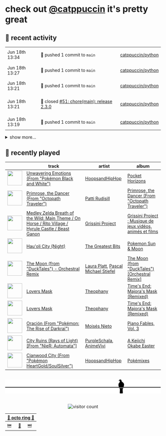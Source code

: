 # check out [@catppuccin](https://github.com/catppuccin) it's pretty great

## 📅 recent activity

<!-- SCRIPT:REPLACE:GITHUB -->
<table>
<tbody>
<tr>
<td><span title='2024-06-18T13:34:01+00:00'>Jun 18th 13:34</span></td>
<td>

🚢 pushed 1 commit to `main`

</td>
<td>

[catppuccin/python](https://github.com/catppuccin/python)

</td>
</tr>
<tr>
<td><span title='2024-06-18T13:27:35+00:00'>Jun 18th 13:27</span></td>
<td>

🚢 pushed 1 commit to `main`

</td>
<td>

[catppuccin/python](https://github.com/catppuccin/python)

</td>
</tr>
<tr>
<td><span title='2024-06-18T13:21:28+00:00'>Jun 18th 13:21</span></td>
<td>

🚢 pushed 1 commit to `main`

</td>
<td>

[catppuccin/python](https://github.com/catppuccin/python)

</td>
</tr>
<tr>
<td><span title='2024-06-18T13:21:28+00:00'>Jun 18th 13:21</span></td>
<td>

🎉 closed [#51: chore(main): release 2.3.0](https://github.com/catppuccin/python/pull/51)

</td>
<td>

[catppuccin/python](https://github.com/catppuccin/python)

</td>
</tr>
<tr>
<td><span title='2024-06-18T13:19:43+00:00'>Jun 18th 13:19</span></td>
<td>

🚢 pushed 1 commit to `main`

</td>
<td>

[catppuccin/python](https://github.com/catppuccin/python)

</td>
</tr>
</tbody>
</table>

<details>
<summary>show more...</summary>
<table>
<tbody>
<tr>
<td><span title='2024-06-18T13:19:43+00:00'>Jun 18th 13:19</span></td>
<td>

🎉 closed [#50: ci: prepare for release-please workflow](https://github.com/catppuccin/python/pull/50)

</td>
<td>

[catppuccin/python](https://github.com/catppuccin/python)

</td>
</tr>
<tr>
<td><span title='2024-06-18T13:19:16+00:00'>Jun 18th 13:19</span></td>
<td>

🚀 opened [#50: ci: prepare for release-please workflow](https://github.com/catppuccin/python/pull/50)

</td>
<td>

[catppuccin/python](https://github.com/catppuccin/python)

</td>
</tr>
<tr>
<td><span title='2024-06-18T13:08:58+00:00'>Jun 18th 13:08</span></td>
<td>

💬 commented on [#36: feat: added `matplotlib` support](https://github.com/catppuccin/python/pull/36)

</td>
<td>

[catppuccin/python](https://github.com/catppuccin/python)

</td>
</tr>
<tr>
<td><span title='2024-06-18T13:08:06+00:00'>Jun 18th 13:08</span></td>
<td>

🚢 pushed 1 commit to `main`

</td>
<td>

[catppuccin/python](https://github.com/catppuccin/python)

</td>
</tr>
<tr>
<td><span title='2024-06-18T13:08:05+00:00'>Jun 18th 13:08</span></td>
<td>

🎉 closed [#36: feat: added `matplotlib` support](https://github.com/catppuccin/python/pull/36)

</td>
<td>

[catppuccin/python](https://github.com/catppuccin/python)

</td>
</tr>
<tr>
<td><span title='2024-06-18T13:06:58+00:00'>Jun 18th 13:06</span></td>
<td>

🔍 reviewed [#36: feat: added `matplotlib` support](https://github.com/catppuccin/python/pull/36)

</td>
<td>

[catppuccin/python](https://github.com/catppuccin/python)

</td>
</tr>
<tr>
<td><span title='2024-06-17T15:32:16+00:00'>Jun 17th 15:32</span></td>
<td>

🔍 reviewed [#36: feat: added `matplotlib` support](https://github.com/catppuccin/python/pull/36)

</td>
<td>

[catppuccin/python](https://github.com/catppuccin/python)

</td>
</tr>
<tr>
<td><span title='2024-06-17T15:32:15+00:00'>Jun 17th 15:32</span></td>
<td>

🔍 reviewed [#36: feat: added `matplotlib` support](https://github.com/catppuccin/python/pull/36)

</td>
<td>

[catppuccin/python](https://github.com/catppuccin/python)

</td>
</tr>
<tr>
<td><span title='2024-06-17T15:21:37+00:00'>Jun 17th 15:21</span></td>
<td>

💬 commented on [#36: feat: added `matplotlib` support](https://github.com/catppuccin/python/pull/36)

</td>
<td>

[catppuccin/python](https://github.com/catppuccin/python)

</td>
</tr>
<tr>
<td><span title='2024-06-16T10:48:41+00:00'>Jun 16th 10:48</span></td>
<td>

🚢 pushed 1 commit to `main`

</td>
<td>

[backwardspy/dots](https://github.com/backwardspy/dots)

</td>
</tr>
<tr>
<td><span title='2024-06-16T10:45:37+00:00'>Jun 16th 10:45</span></td>
<td>

🚢 pushed 1 commit to `main`

</td>
<td>

[backwardspy/dots](https://github.com/backwardspy/dots)

</td>
</tr>
<tr>
<td><span title='2024-06-15T22:52:38+00:00'>Jun 15th 22:52</span></td>
<td>

🚢 pushed 1 commit to `portscelain`

</td>
<td>

[catppuccin/catppuccin](https://github.com/catppuccin/catppuccin)

</td>
</tr>
<tr>
<td><span title='2024-06-15T22:40:59+00:00'>Jun 15th 22:40</span></td>
<td>

🚢 pushed 1 commit to `portscelain`

</td>
<td>

[catppuccin/catppuccin](https://github.com/catppuccin/catppuccin)

</td>
</tr>
<tr>
<td><span title='2024-06-15T22:34:38+00:00'>Jun 15th 22:34</span></td>
<td>

🚢 pushed 1 commit to `portscelain`

</td>
<td>

[catppuccin/catppuccin](https://github.com/catppuccin/catppuccin)

</td>
</tr>
<tr>
<td><span title='2024-06-14T19:26:21+00:00'>Jun 14th 19:26</span></td>
<td>

🚀 opened [#2429: chore(maintainers): add backwardspy to vscode & co](https://github.com/catppuccin/catppuccin/pull/2429)

</td>
<td>

[catppuccin/catppuccin](https://github.com/catppuccin/catppuccin)

</td>
</tr>
</tbody>
</table>
</details>
<!-- SCRIPT:REPLACE:GITHUB -->

## 🎵 recently played

<!-- SCRIPT:REPLACE:SPOTIFY -->
| | track | artist | album |
| - | - | - | - |
| <img src="https://i.scdn.co/image/ab67616d000048510f56cfc4fc95663135c0270d" width="48" height="48"> | [Unwavering Emotions (From "Pokémon Black and White")](https://open.spotify.com/track/1ngaalsl9tGlpEvpQ98jbF) | [HoopsandHipHop](https://open.spotify.com/artist/6doBPcAt2vxQmvbcmNxMmc) | [Pocket Horizons](https://open.spotify.com/track/1ngaalsl9tGlpEvpQ98jbF) |
| <img src="https://i.scdn.co/image/ab67616d000048516302d67ae7a404be5f16873c" width="48" height="48"> | [Primrose, the Dancer (From "Octopath Traveler")](https://open.spotify.com/track/4uFgmYG71SxyuUlRptSGDx) | [Patti Rudisill](https://open.spotify.com/artist/4v1lNt9Fnv87ABVRYtiUBE) | [Primrose, the Dancer (From "Octopath Traveler")](https://open.spotify.com/track/4uFgmYG71SxyuUlRptSGDx) |
| <img src="https://i.scdn.co/image/ab67616d0000485115d0a47768c90d7111f3588c" width="48" height="48"> | [Medley Zelda Breath of the Wild: Main Theme / On Horse / Rito Village / Hyrule Castle / Beast Ganon](https://open.spotify.com/track/1twJDdrZIfpsx2ft6mCK83) | [Grissini Project](https://open.spotify.com/artist/3a14nCsT2szuTW5dmBhijO) | [Grissini Project : Musique de jeux vidéos, animés et films](https://open.spotify.com/track/1twJDdrZIfpsx2ft6mCK83) |
| <img src="https://i.scdn.co/image/ab67616d00004851dbfa5a93ce08d03b8aab7743" width="48" height="48"> | [Hau'oli City (Night)](https://open.spotify.com/track/6w57hzoHAB23vH8sTBgdgL) | [The Greatest Bits](https://open.spotify.com/artist/2dB3VxAmEw5Dqewiha1oO1) | [Pokemon Sun & Moon](https://open.spotify.com/track/6w57hzoHAB23vH8sTBgdgL) |
| <img src="https://i.scdn.co/image/ab67616d000048515aecd54c34989c806c64a239" width="48" height="48"> | [The Moon (from "DuckTales") - Orchestral Remix](https://open.spotify.com/track/6sQyFRXaDU3MmLORr6EdNv) | [Laura Platt](https://open.spotify.com/artist/2K1Ps7vnKg2AnKsSoVqH4P), [Pascal Michael Stiefel](https://open.spotify.com/artist/3FU61shb6MdX8NLBnBauTI) | [The Moon (from "DuckTales") [Orchestral Remix]](https://open.spotify.com/track/6sQyFRXaDU3MmLORr6EdNv) |
| <img src="https://i.scdn.co/image/ab67616d0000485133cc01c89c59f1417f0628c2" width="48" height="48"> | [Lovers Mask](https://open.spotify.com/track/54sxYaKKkbvclSWG2Ar9YG) | [Theophany](https://open.spotify.com/artist/5cf9GoOwKQ2GaBFZT6Wvwo) | [Time's End: Majora's Mask (Remixed)](https://open.spotify.com/track/54sxYaKKkbvclSWG2Ar9YG) |
| <img src="https://i.scdn.co/image/ab67616d0000485133cc01c89c59f1417f0628c2" width="48" height="48"> | [Lovers Mask](https://open.spotify.com/track/54sxYaKKkbvclSWG2Ar9YG) | [Theophany](https://open.spotify.com/artist/5cf9GoOwKQ2GaBFZT6Wvwo) | [Time's End: Majora's Mask (Remixed)](https://open.spotify.com/track/54sxYaKKkbvclSWG2Ar9YG) |
| <img src="https://i.scdn.co/image/ab67616d000048515917f039c814320c22e129df" width="48" height="48"> | [Oración (From "Pokémon: The Rise of Darkrai")](https://open.spotify.com/track/4PtUFFoDzbuyK3y3BWaQYe) | [Moisés Nieto](https://open.spotify.com/artist/6i5jeqNyrzyfDwIiAfNdyF) | [Piano Fables, Vol. 3](https://open.spotify.com/track/4PtUFFoDzbuyK3y3BWaQYe) |
| <img src="https://i.scdn.co/image/ab67616d000048513dbd93e74016ec984b63b11a" width="48" height="48"> | [City Ruins (Rays of Light) [From "NieR: Automata"]](https://open.spotify.com/track/1Pbq8871KphrrtIt2bBfzw) | [PurpleSchala](https://open.spotify.com/artist/1vKcZvjKATZz5QOObxdxpN), [AnimeVivi](https://open.spotify.com/artist/7p8mREWB1pM6G0gx0IOX0g) | [A Keiichi Okabe Easter](https://open.spotify.com/track/1Pbq8871KphrrtIt2bBfzw) |
| <img src="https://i.scdn.co/image/ab67616d000048518364180fe688c54b47a895c9" width="48" height="48"> | [Cianwood City (From "Pokémon HeartGold/SoulSilver")](https://open.spotify.com/track/5aRcOiR3Z5KzizQ1bgNRaY) | [HoopsandHipHop](https://open.spotify.com/artist/6doBPcAt2vxQmvbcmNxMmc) | [Pokémixes](https://open.spotify.com/track/5aRcOiR3Z5KzizQ1bgNRaY) |

<!-- SCRIPT:REPLACE:SPOTIFY -->

<br>

<div align="center">

<picture>
    <source media="(prefers-color-scheme: light)" srcset="assets/pigeon-light.svg">
    <source media="(prefers-color-scheme: dark)" srcset="assets/pigeon-dark.svg">
    <img alt="pigeon sitting on a wire" src="assets/pigeon-light.svg">
</picture>

<br>
<br>

![visitor count](https://profile-counter.glitch.me/backwardspy/count.svg)

<table>
    <thead>
        <th colspan="3"><a href="https://octo-ring.com">🐙 octo ring 🐙</a></th>
    </thead>
    <tbody>
        <td><a href="https://octo-ring.com/p/backwardspy/prev">⏮️</a></td>
        <td><a href="https://octo-ring.com/p/backwardspy/random">🔀</a></td>
        <td><a href="https://octo-ring.com/p/backwardspy/next">⏭️</a></td>
    </tbody>
</table>

</div>
